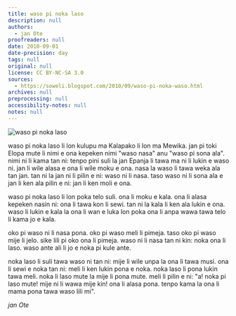 ```yaml
---
title: waso pi noka laso
description: null
authors:
  - jan Ote
proofreaders: null
date: 2010-09-01
date-precision: day
tags: null
original: null
license: CC BY-NC-SA 3.0
sources:
  - https://soweli.blogspot.com/2010/09/waso-pi-noka-waso.html
archives: null
preprocessing: null
accessibility-notes: null
notes: null
---
```


<!-- "You Put Your Left Foot In.." by Peter Gene (https://www.flickr.com/photos/59888966@N00/516696480). CC BY-SA 2.0. -->
![waso pi noka laso](https://live.staticflickr.com/250/516696480_9ee042bcbb_b.jpg)

waso pi noka laso li lon kulupu ma Kalapako li lon ma Mewika. jan pi toki Elopa mute li nimi e ona kepeken nimi "waso nasa" anu "waso pi sona ala". nimi ni li kama tan ni: tenpo pini suli la jan Epanja li tawa ma ni li lukin e waso ni. jan li wile alasa e ona li wile moku e ona. nasa la waso li tawa weka ala tan jan. tan ni la jan ni li pilin e ni: waso ni li nasa. taso waso ni li sona ala e jan li ken ala pilin e ni: jan li ken moli e ona.

waso pi noka laso li lon poka telo suli. ona li moku e kala. ona li alasa kepeken nasin ni: ona li tawa kon li sewi. tan ni la kala li ken ala lukin e ona. waso li lukin e kala la ona li wan e luka lon poka ona li anpa wawa tawa telo li kama jo e kala.

oko pi waso ni li nasa pona. oko pi waso meli li pimeja. taso oko pi waso mije li jelo. sike lili pi oko ona li pimeja. waso ni li nasa tan ni kin: noka ona li laso. waso ante ali li jo e noka pi kule ante.

noka laso li suli tawa waso ni tan ni: mije li wile unpa la ona li tawa musi. ona li sewi e noka tan ni: meli li ken lukin pona e noka. noka laso li pona lukin tawa meli. noka li laso mute la mije li pona mute. meli li pilin e ni: "a! noka pi laso mute! mije ni li wawa mije kin! ona li alasa pona. tenpo kama la ona li mama pona tawa waso lili mi".

*jan Ote*
